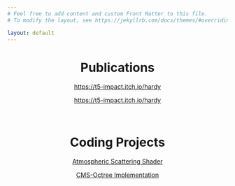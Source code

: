 ```yaml
---
# Feel free to add content and custom Front Matter to this file.
# To modify the layout, see https://jekyllrb.com/docs/themes/#overriding-theme-defaults

layout: default
---
```

<h1 style="text-align:center;">Publications</h1>
<p style="text-align:center;"><a href="https://t5-impact.itch.io/hardy">https://t5-impact.itch.io/hardy</a></p>
<p style="text-align:center;"><a href="https://t5-impact.itch.io/pacs-revenge">https://t5-impact.itch.io/hardy</a></p>
<br>
<h1 style="text-align:center;">Coding Projects</h1>
<p style="text-align:center;"><a href="https://github.com/T5impact/Atmospheric-Scattering-Shader">Atmospheric Scattering Shader</a></p>
<p style="text-align:center;"><a href="https://github.com/T5impact/CMS-Octree-Implementation">CMS-Octree Implementation</a></p>
